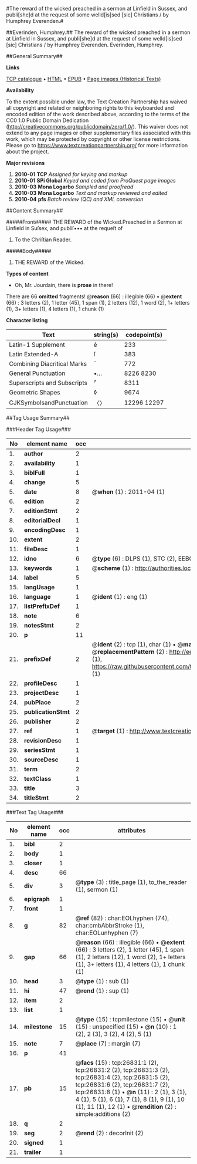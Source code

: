 #The reward of the wicked preached in a sermon at Linfield in Sussex, and publi[she]d at the request of some welld[is]sed [sic] Christians / by Humphrey Everenden.#

##Everinden, Humphrey.##
The reward of the wicked preached in a sermon at Linfield in Sussex, and publi[she]d at the request of some welld[is]sed [sic] Christians / by Humphrey Everenden.
Everinden, Humphrey.

##General Summary##

**Links**

[TCP catalogue](http://www.ota.ox.ac.uk/tcp/)  • 
[HTML](http://tei.it.ox.ac.uk/tcp/Texts-HTML/free/A00/A00466.html)  • 
[EPUB](http://tei.it.ox.ac.uk/tcp/Texts-EPUB/free/A00/A00466.epub) • 
[Page images (Historical Texts)](https://historicaltexts.jisc.ac.uk/eebo-23714764e)

**Availability**

To the extent possible under law, the Text Creation Partnership has waived all copyright and related or neighboring rights to this keyboarded and encoded edition of the work described above, according to the terms of the CC0 1.0 Public Domain Dedication (http://creativecommons.org/publicdomain/zero/1.0/). This waiver does not extend to any page images or other supplementary files associated with this work, which may be protected by copyright or other license restrictions. Please go to https://www.textcreationpartnership.org/ for more information about the project.

**Major revisions**

1. __2010-01__ __TCP__ *Assigned for keying and markup*
1. __2010-01__ __SPi Global__ *Keyed and coded from ProQuest page images*
1. __2010-03__ __Mona Logarbo__ *Sampled and proofread*
1. __2010-03__ __Mona Logarbo__ *Text and markup reviewed and edited*
1. __2010-04__ __pfs__ *Batch review (QC) and XML conversion*

##Content Summary##

#####Front#####
THE REWARD of the Wicked.Preached in a Sermon at Linfield in Suſsex, and publiſ••• at the requeſt of
1. To the Chriſtian Reader.

#####Body#####

1. THE REWARD of the Wicked.

**Types of content**

  * Oh, Mr. Jourdain, there is **prose** in there!

There are 66 **omitted** fragments! 
 @__reason__ (66) : illegible (66)  •  @__extent__ (66) : 3 letters (2), 1 letter (45), 1 span (1), 2 letters (12), 1 word (2), 1+ letters (1), 3+ letters (1), 4 letters (1), 1 chunk (1)

**Character listing**


|Text|string(s)|codepoint(s)|
|---|---|---|
|Latin-1 Supplement|é|233|
|Latin Extended-A|ſ|383|
|Combining             Diacritical Marks|̄|772|
|General Punctuation|•…|8226 8230|
|Superscripts             and Subscripts|⁷|8311|
|Geometric Shapes|◊|9674|
|CJKSymbolsandPunctuation|〈〉|12296 12297|

##Tag Usage Summary##

###Header Tag Usage###

|No|element name|occ|attributes|
|---|---|---|---|
|1.|__author__|2||
|2.|__availability__|1||
|3.|__biblFull__|1||
|4.|__change__|5||
|5.|__date__|8| @__when__ (1) : 2011-04 (1)|
|6.|__edition__|2||
|7.|__editionStmt__|2||
|8.|__editorialDecl__|1||
|9.|__encodingDesc__|1||
|10.|__extent__|2||
|11.|__fileDesc__|1||
|12.|__idno__|6| @__type__ (6) : DLPS (1), STC (2), EEBO-CITATION (1), OCLC (1), VID (1)|
|13.|__keywords__|1| @__scheme__ (1) : http://authorities.loc.gov/ (1)|
|14.|__label__|5||
|15.|__langUsage__|1||
|16.|__language__|1| @__ident__ (1) : eng (1)|
|17.|__listPrefixDef__|1||
|18.|__note__|6||
|19.|__notesStmt__|2||
|20.|__p__|11||
|21.|__prefixDef__|2| @__ident__ (2) : tcp (1), char (1)  •  @__matchPattern__ (2) : ([0-9\-]+):([0-9IVX]+) (1), (.+) (1)  •  @__replacementPattern__ (2) : http://eebo.chadwyck.com/downloadtiff?vid=$1&page=$2 (1), https://raw.githubusercontent.com/textcreationpartnership/Texts/master/tcpchars.xml#$1 (1)|
|22.|__profileDesc__|1||
|23.|__projectDesc__|1||
|24.|__pubPlace__|2||
|25.|__publicationStmt__|2||
|26.|__publisher__|2||
|27.|__ref__|1| @__target__ (1) : http://www.textcreationpartnership.org/docs/. (1)|
|28.|__revisionDesc__|1||
|29.|__seriesStmt__|1||
|30.|__sourceDesc__|1||
|31.|__term__|2||
|32.|__textClass__|1||
|33.|__title__|3||
|34.|__titleStmt__|2||


###Text Tag Usage###

|No|element name|occ|attributes|
|---|---|---|---|
|1.|__bibl__|2||
|2.|__body__|1||
|3.|__closer__|1||
|4.|__desc__|66||
|5.|__div__|3| @__type__ (3) : title_page (1), to_the_reader (1), sermon (1)|
|6.|__epigraph__|1||
|7.|__front__|1||
|8.|__g__|82| @__ref__ (82) : char:EOLhyphen (74), char:cmbAbbrStroke (1), char:EOLunhyphen (7)|
|9.|__gap__|66| @__reason__ (66) : illegible (66)  •  @__extent__ (66) : 3 letters (2), 1 letter (45), 1 span (1), 2 letters (12), 1 word (2), 1+ letters (1), 3+ letters (1), 4 letters (1), 1 chunk (1)|
|10.|__head__|3| @__type__ (1) : sub (1)|
|11.|__hi__|47| @__rend__ (1) : sup (1)|
|12.|__item__|2||
|13.|__list__|1||
|14.|__milestone__|15| @__type__ (15) : tcpmilestone (15)  •  @__unit__ (15) : unspecified (15)  •  @__n__ (10) : 1 (2), 2 (3), 3 (2), 4 (2), 5 (1)|
|15.|__note__|7| @__place__ (7) : margin (7)|
|16.|__p__|41||
|17.|__pb__|15| @__facs__ (15) : tcp:26831:1 (2), tcp:26831:2 (2), tcp:26831:3 (2), tcp:26831:4 (2), tcp:26831:5 (2), tcp:26831:6 (2), tcp:26831:7 (2), tcp:26831:8 (1)  •  @__n__ (11) : 2 (1), 3 (1), 4 (1), 5 (1), 6 (1), 7 (1), 8 (1), 9 (1), 10 (1), 11 (1), 12 (1)  •  @__rendition__ (2) : simple:additions (2)|
|18.|__q__|2||
|19.|__seg__|2| @__rend__ (2) : decorInit (2)|
|20.|__signed__|1||
|21.|__trailer__|1||
